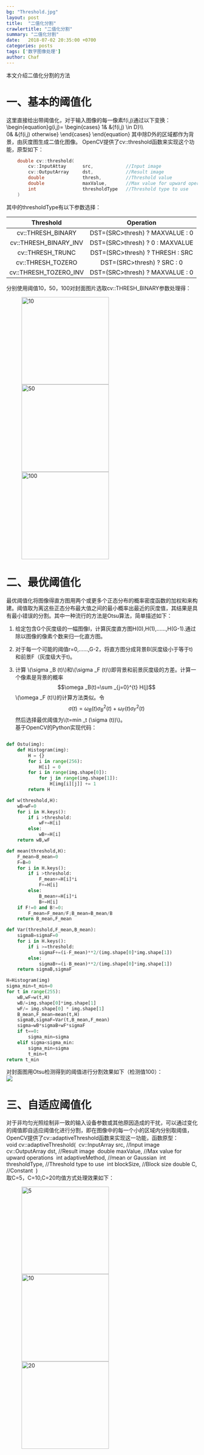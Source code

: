 ```yaml
---
bg: "Threshold.jpg"
layout: post
title:  "二值化分割"
crawlertitle: "二值化分割"
summary: "二值化分割"
date:   2018-07-02 20:35:00 +0700
categories: posts
tags: ['数字图像处理']
author: Chaf
---
```

本文介绍二值化分割的方法  



# 一、基本的阈值化  
这里直接给出带阈值化，对于输入图像的每一像素f(i,j)通过以下变换：
\begin{equation}g(i,j)=
\begin{cases}
1& &{f(i,j) \in D}\\\\  
0& &{f(i,j) otherwise}
\end{cases}
\end{equation}
其中除D外的区域都作为背景，由灰度图生成二值化图像。 
OpenCV提供了cv::threshold函数来实现这个功能，原型如下：  
```c++
	double cv::threshold(
		cv::InputAttay		src,			//Input image
		cv::OutputArray		dst,			//Result image
		double				thresh,			//Threshold value
		double 				maxValue,		//Max value for upward operation
		int 				thresholdType	//Threshold type to use
	)
```
其中的thresholdType有以下参数选择：

|       Threshold       |            Operation            |  
| :-------------------: | :-----------------------------: |  
|   cv::THRESH_BINARY   | DST=(SRC>thresh) ? MAXVALUE : 0 |  
| cv::THRESH_BINARY_INV | DST=(SRC>thresh) ? 0 : MAXVALUE |  
|   cv::THRESH_TRUNC    | DST=(SRC>thresh) ? THRESH : SRC |  
|   cv::THRESH_TOZERO   |   DST=(SRC>thresh) ? SRC : 0    |  
| cv::THRESH_TOZERO_INV | DST=(SRC>thresh) ? MAXVALUE : 0 |  



分别使用阈值10，50，100对封面图片选取cv::THRESH_BINARY参数处理得：  
<figure class="Img">
	<img src="/assets/images/Threshold/Simple10.jpg" title='10' width='230'/>
	<img src="/assets/images/Threshold/Simple50.jpg" title='50' width='230'/>
	<img src="/assets/images/Threshold/Simple100.jpg" title='100' width='230'/>
</figure>    

# 二、最优阈值化   
最优阈值化将图像得直方图用两个或更多个正态分布的概率密度函数的加权和来构建。阈值取为离这些正态分布最大值之间的最小概率出最近的灰度值，其结果是具有最小错误的分割。其中一种流行的方法是Otsu算法，简单描述如下：  
1. 给定包含G个灰度级的一幅图像I，计算灰度直方图H(0),H(1),……,H(G-1).通过除以图像的像素个数来归一化直方图。  

2. 对于每一个可能的阈值r=0,……,G-2，将直方图分成背景B(灰度级小于等于t)和前景F（灰度级大于t)。   

3. 计算 \\(\sigma _B (t)\\)和\\(\sigma _F (t)\\)即背景和前景灰度级的方差。计算一个像素是背景的概率$$\omega _B(t)=\sum _{j=0}^{t} H(j)$$ \\(\omega _F (t)\\)的计算方法类似。令$$\sigma (t)=\omega _B (t) \sigma _B ^2 (t) + \omega _F (t) \sigma _F ^2 (t)$$然后选择最优阈值为\\(t=min _t (\sigma (t))\\)。  
    基于OpenCV的Python实现代码：  

  ```python

  def Ostu(img):
      def Histogram(img):
          H = {}
          for i in range(256):
              H[i] = 0
          for i in range(img.shape[0]):
              for j in range(img.shape[1]):
                  H[img[i][j]] += 1
          return H
  
  def w(threshold,H):
      wB=wF=0
      for i in H.keys():
          if i >threshold:
              wF+=H[i]
          else:
              wB+=H[i]
      return wB,wF
  
  def mean(threshold,H):
      F_mean=B_mean=0
      F=B=0
      for i in H.keys():
          if i >threshold:
              F_mean+=H[i]*i
              F+=H[i]
          else:
              B_mean+=H[i]*i
              B+=H[i]
      if F!=0 and B!=0:
          F_mean=F_mean/F;B_mean=B_mean/B
      return B_mean,F_mean
  
  def Var(threshold,F_mean,B_mean):
      sigmaB=sigmaF=0
      for i in H.keys():
          if i >=threshold:
              sigmaF+=(i-F_mean)**2/(img.shape[0]*img.shape[1])
          else:
              sigmaB+=(i-B_mean)**2/(img.shape[0]*img.shape[1])
      return sigmaB,sigmaF
  
  H=Histogram(img)
  sigma_min=t_min=0
  for t in range(255):
      wB,wF=w(t,H)
      wB/=img.shape[0]*img.shape[1]
      wF/= img.shape[0] * img.shape[1]
      B_mean,F_mean=mean(t,H)
      sigmaB,sigmaF=Var(t,B_mean,F_mean)
      sigma=wB*sigmaB+wF*sigmaF
      if t==0:
          sigma_min=sigma
      elif sigma<sigma_min:
          sigma_min=sigma
          t_min=t
  return t_min
  ```
  对封面图用Otsu检测得到的阈值进行分割效果如下（检测值100）：  
  ![](/assets/images/Threshold/Otsu.jpg)

# 三、自适应阈值化  
对于非均匀光照绘制非一致的输入设备参数或其他原因造成的干扰，可以通过变化的阈值即自适应阈值化进行分割，即在图像中的每一个小的区域内分别取阈值，OpenCV提供了cv::adaptiveThreshold函数来实现这一功能，函数原型：  
​	void cv::adaptiveThreshold(
​		cv::InputArray		src,			//Input image
​		cv::OutputArray		dst,			//Result image
​		double				maxValue,		//Max value for upward operations
​		int					adaptiveMethod,	//mean or Gaussian
​		int 					thresholdType,	//Threshold type to use
​		int 					blockSize,		//Block size
​		double 				C,				//Constant
​	)		
取C=5，C=10,C=20均值方式处理效果如下：   

<figure class="Img">
	<img src="/assets/images/Threshold/adaptive_threshold_5.jpg" title='5' width='230'/>
	<img src="/assets/images/Threshold/adaptive_threshold_10.jpg" title='10' width='230'/>
	<img src="/assets/images/Threshold/adaptive_threshold_20.jpg" title='20' width='230'/>
</figure>